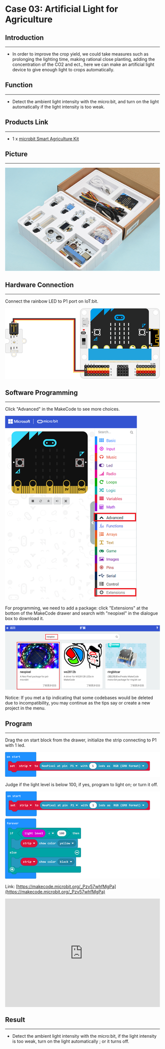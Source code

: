 # Case 03: Artificial Light for Agriculture


##  Introduction
---

- In order to improve the crop yield, we could take measures such as prolonging the lighting time, making rational close planting,  adding the concentration of the CO2 and ect., here we can make an artificial light device to give enough light to crops automatically. 

##  Function
---
- Detect the ambient light intensity with the micro:bit, and turn on the light automatically if the light intensity is too weak. 

## Products Link
---
- 1 x [microbit Smart Agriculture Kit]()

## Picture
---
![](./images/microbit-Smart-Agriculture-Kit-case-01-02.png)

## Hardware Connection
---

Connect the rainbow LED to P1 port on IoT:bit. 

![](./images/microbit-Smart-Agriculture-Kit-case-03-03.png)

## Software Programming 

---

Click "Advanced" in the MakeCode to see more choices.

![](./images/microbit-Smart-Agriculture-Kit-case-01-04.png)

For programming, we need to add a package: click "Extensions" at the bottom of the MakeCode drawer and search with "neopixel" in the dialogue box to download it. 

![](./images/microbit-Smart-Agriculture-Kit-case-03-06.png)

Notice: If you met a tip indicating that some codebases would be deleted due to incompatibility, you may continue as the tips say or create a new project in the menu. 

## Program

---

Drag the on start block from the drawer, initialize the strip connecting to P1 with 1 led. 

![](./images/microbit-Smart-Agriculture-Kit-case-03-07.png)

Judge if the light level is below 100, if yes, program to light on; or turn it off. 

![](./images/microbit-Smart-Agriculture-Kit-case-03-08.png)

Link: [https://makecode.microbit.org/_Pzv57whfMgPa](https://makecode.microbit.org/_Pzv57whfMgPa)

<div style="position:relative;height:0;padding-bottom:70%;overflow:hidden;">
<iframe style="position:absolute;top:0;left:0;width:100%;height:100%;" src="https://makecode.microbit.org/#pub:https://makecode.microbit.org/_Pzv57whfMgPa" frameborder="0" sandbox="allow-popups allow-forms allow-scripts allow-same-origin">
</iframe>
</div>  


## Result
---
- Detect the ambient light intensity with the micro:bit, if the light intensity is too weak, turn on the light automatically ; or it turns off. 




